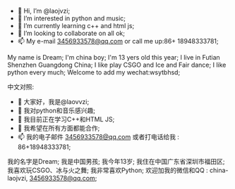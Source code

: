 - 👋 Hi, I’m @laojvzi;
- 👀 I’m interested in python and music;
- 🌱 I’m currently learning c++ and html js;
- 💞️ I’m looking to collaborate on all ok;
- 📫 My e-mail 3456933578@qq.com or call me up:86+ 18948333781;

My name is Dream;
I'm china boy;
I'm 13 yers old this year;
I live in Futian Shenzhen Guangdong China;
I like play CSGO and Ice and Fair dance;
I like python every much;
Welcome to add my wechat:wsytbhsd;

<!---
laojvzi/laojvzi is a ✨ special ✨ repository because its `README.md` (this file) appears on your GitHub profile.
You can click the Preview link to take a look at your changes.
--->

中文对照:
- 👋 大家好，我是@laovvzi;
- 👀 我对python和音乐感兴趣;
- 🌱 我目前正在学习C++和HTML JS;
- 💞️ 我希望在所有方面都能合作;
- 📫 我的电子邮件 3456933578@qq.com 或者打电话给我 : 86+18948333781;

我的名字是Dream;
我是中国男孩;
我今年13岁;
我住在中国广东省深圳市福田区;
我喜欢玩CSGO、冰与火之舞;
我非常喜欢Python;
欢迎加我的微信和QQ : china-laojvzi, 3456933578@qq.com;

<!---
laojvzi/laojvzi是一个✨ 特殊的✨ 因为它是“自述文件”。md`（此文件）出现在您的GitHub配置文件中。
您可以单击预览链接查看您的更改。
--->
